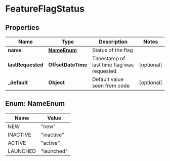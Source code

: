 

# FeatureFlagStatus


## Properties

| Name | Type | Description | Notes |
|------------ | ------------- | ------------- | -------------|
|**name** | [**NameEnum**](#NameEnum) | Status of the flag |  |
|**lastRequested** | **OffsetDateTime** | Timestamp of last time flag was requested |  [optional] |
|**_default** | **Object** | Default value seen from code |  [optional] |



## Enum: NameEnum

| Name | Value |
|---- | -----|
| NEW | &quot;new&quot; |
| INACTIVE | &quot;inactive&quot; |
| ACTIVE | &quot;active&quot; |
| LAUNCHED | &quot;launched&quot; |



